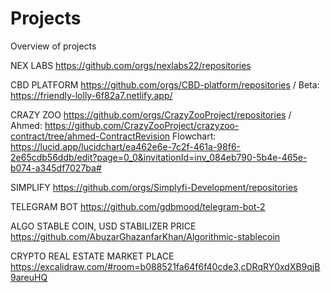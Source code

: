 # Projects
Overview of projects

NEX LABS
https://github.com/orgs/nexlabs22/repositories

CBD PLATFORM 
https://github.com/orgs/CBD-platform/repositories / Beta: https://friendly-lolly-6f82a7.netlify.app/

CRAZY ZOO
https://github.com/orgs/CrazyZooProject/repositories /
Ahmed: https://github.com/CrazyZooProject/crazyzoo-contract/tree/ahmed-ContractRevision
Flowchart: https://lucid.app/lucidchart/ea462e6e-7c2f-461a-98f6-2e65cdb56ddb/edit?page=0_0&invitationId=inv_084eb790-5b4e-465e-b074-a345df7027ba#

SIMPLIFY
https://github.com/orgs/Simplyfi-Development/repositories


TELEGRAM BOT
https://github.com/gdbmood/telegram-bot-2

ALGO STABLE COIN, USD STABILIZER PRICE
https://github.com/AbuzarGhazanfarKhan/Algorithmic-stablecoin

CRYPTO REAL ESTATE MARKET PLACE
https://excalidraw.com/#room=b088521fa64f6f40cde3,cDRqRY0xdXB9qjB9areuHQ
